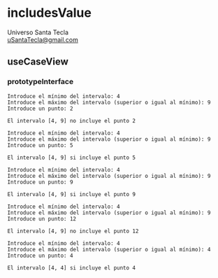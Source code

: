 # includesValue
Universo Santa Tecla  
[uSantaTecla@gmail.com](mailto:uSantaTecla@gmail.com)  


## useCaseView

### prototypeInterface

~~~
Introduce el mínimo del intervalo: 4
Introduce el máximo del intervalo (superior o igual al mínimo): 9
Introduce un punto: 2

El intervalo [4, 9] no incluye el punto 2
~~~

~~~
Introduce el mínimo del intervalo: 4
Introduce el máximo del intervalo (superior o igual al mínimo): 9
Introduce un punto: 5

El intervalo [4, 9] si incluye el punto 5
~~~

~~~
Introduce el mínimo del intervalo: 4
Introduce el máximo del intervalo (superior o igual al mínimo): 9
Introduce un punto: 9

El intervalo [4, 9] si incluye el punto 9
~~~

~~~
Introduce el mínimo del intervalo: 4
Introduce el máximo del intervalo (superior o igual al mínimo): 9
Introduce un punto: 12

El intervalo [4, 9] no incluye el punto 12
~~~

~~~
Introduce el mínimo del intervalo: 4
Introduce el máximo del intervalo (superior o igual al mínimo): 4
Introduce un punto: 4

El intervalo [4, 4] si incluye el punto 4
~~~

